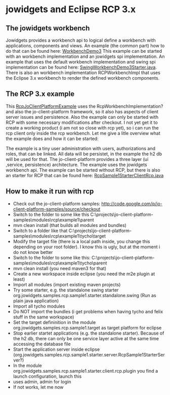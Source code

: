 # jowidgets and Eclipse RCP 3.x #

## The jowidgets workbench ##

Jowidgets provides a workbench api to logical define a workbench with applications, components and views. An example (the common part) how to do that can be found here: [WorkbenchDemo3](http://code.google.com/p/jo-widgets/source/browse/#svn%2Ftrunk%2Fmodules%2Fexamples%2Forg.jowidgets.examples.common%2Fsrc%2Fmain%2Fjava%2Forg%2Fjowidgets%2Fexamples%2Fcommon%2Fworkbench%2Fdemo3) This example can be started with an workbench implementation and an jowidgets spi implementation. An example that uses the default workbench implementation and swing spi implementation can be found here: [SwingWorkbenchDemo3Starter.java](http://code.google.com/p/jo-widgets/source/browse/trunk/modules/examples/org.jowidgets.examples.swing/src/main/java/org/jowidgets/examples/swing/SiwngWorkbenchDemo3Starter.java). There is also an workbench implementation RCPWorkbenchImpl that uses the Eclipse 3.x workbench to render the defined workbench components.

## The RCP 3.x example ##

This [RcpJoClientPlatformExample](http://code.google.com/p/jo-client-platform-samples/source/browse/trunk/rcp/example1/tycho/plugins/org.jowidgets.samples.rcp.sample1.starter.client.rcp.plugin/src/main/java/org/jowidgets/samples/rcp/sample1/) uses the RcpWorkbenchImplementation? and also the jo-client-platform framework, so it also has aspects of client server issues and persistence. Also the example can only be started with RCP with some necessary modifications after checkout. I not yet get it to create a working product (i am not so close with rcp yet), so i can run the rcp client only inside the rcp workbench. Let me give a litle overview what the example does and how it can be started:

The example is a tiny user administration with users, authorizations and roles, that can be linked. All data will be persistet, in the example the h2 db will be used for that. The jo-client-platform provides a three layer (ui ,service, persistence) architecture. The example uses the jowidgets workbench api. The example can be started without RCP, but there is also an starter for RCP that can be found here: [RcpSample1StarterClientRcp.java](http://code.google.com/p/jo-client-platform-samples/source/browse/trunk/rcp/example1/tycho/plugins/org.jowidgets.samples.rcp.sample1.starter.client.rcp.plugin/src/main/java/org/jowidgets/samples/rcp/sample1/starter/client/rcp/RcpSample1StarterClientRcp.java)



## How to make it run with rcp ##

  * Check out the jo-client-platform samples: http://code.google.com/p/jo-client-platform-samples/source/checkout
  * Switch to the folder to some like this C:\projects\jo-client-platform-samples\modules\rcp\example1\parent
  * mvn clean install (that builds all modules and bundles)
  * Switch to a folder like that C:\projects\jo-client-platform-samples\modules\rcp\example1\tycho\target
  * Modify the target file (there is a local path inside, you change this depending on your root folder). I know this is ugly, but at the moment i do not know better
  * Switch to the folder to some like this: C:\projects\jo-client-platform-samples\modules\rcp\example1\tycho\parent
  * mvn clean install (you need maven3 for that)
  * Create a new workspace inside eclipse (you need the m2e plugin at least)
  * Import all modules (import existing maven projects)
  * Try some starter, e.g. the standalone swing starter org.jowidgets.samples.rcp.sample1.starter.standalone.swing (Run as plain java application)
  * Import all tycho modules
  * Do NOT import the bundles (i get problems when having tycho and felix stuff in the same workspace)
  * Set the target defininition in the module org.jowidgets.samples.rcp.sample1.target as target platform for eclipse
  * Stop earlier startet applications (e.g. the standalone starter). Because of the h2 db, there can only be one service layer active at the same time accessing the database file
  * Start the application server inside eclipse (org.jowidgets.samples.rcp.sample1.starter.server.RcpSample1StarterServer?)
  * In the module org.jowidgets.samples.rcp.sample1.starter.client.rcp.plugin you find a launch configuration, launch this
  * uses admin, admin for login
  * If not works, let me now